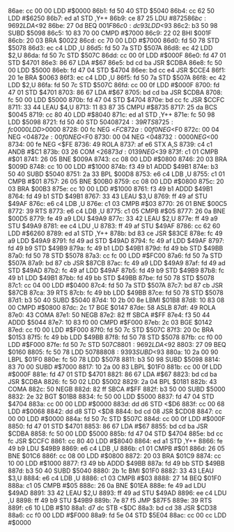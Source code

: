 86ae: cc 00 00     LDD    #$0000
86b1: fd 50 40     STD    $5040
86b4: cc 62 50     LDD    #$6250
86b7: ed a1        STD    ,Y++
86b9: ce 87 25     LDU    #$8725
86bc: 96 92        LDA    <$92
86be: 27 0d        BEQ    $001F
86c0: dc 93        LDD    <$93
86c2: b3 50 98     SUBD   $5098
86c5: 10 83 70 00  CMPD   #$7000
86c9: 22 02        BHI    $001F
86cb: 20 03        BRA    $0022
86cd: cc 70 00     LDD    #$7000
86d0: fd 50 78     STD    $5078
86d3: ec c4        LDD    ,U
86d5: fd 50 7a     STD    $507A
86d8: ec 42        LDD    $2,U
86da: fd 50 7c     STD    $507C
86dd: cc 00 0f     LDD    #$000F
86e0: fd 47 01     STD    $4701
86e3: 86 67        LDA    #$67
86e5: bd cd ba     JSR    $CDBA
86e8: fc 50 00     LDD    $5000
86eb: fd 47 04     STD    $4704
86ee: bd cc e4     JSR    $CCE4
86f1: 20 1e        BRA    $0063
86f3: ec c4        LDD    ,U
86f5: fd 50 7a     STD    $507A
86f8: ec 42        LDD    $2,U
86fa: fd 50 7c     STD    $507C
86fd: cc 00 0f     LDD    #$000F
8700: fd 47 01     STD    $4701
8703: 86 67        LDA    #$67
8705: bd cd ba     JSR    $CDBA
8708: fc 50 00     LDD    $5000
870b: fd 47 04     STD    $4704
870e: bd cc fc     JSR    $CCFC
8711: 33 44        LEAU   $4,U
8713: 11 83 87 35  CMPU   #$8735
8717: 25 da        BCS    $0045
8719: cc 80 40     LDD    #$8040
871c: ed a1        STD    ,Y++
871e: fc 50 98     LDD    $5098
8721: fd 50 40     STD    $5040
8724: 39           RTS
8725: fc 00 00     LDD    >$0000
8728: 00 fc        NEG    <$FC
872a: 00 f0        NEG    <$F0
872c: 00 04        NEG    <$04
872e: 00 f0        NEG    <$F0
8730: 00 04        NEG    <$04
8732: 00 00        NEG    <$00
8734: 00 fe        NEG    <$FE
8736: 49           ROLA
8737: af e6        STX    A,S
8739: c4 c1        ANDB   #$C1
873b: 03 26        COM    <$26
873d: 01 39        NEG    <$39
873f: c1 01        CMPB   #$01
8741: 26 05        BNE    $009A
8743: cc 08 00     LDD    #$0800
8746: 20 03        BRA    $009D
8748: cc 10 00     LDD    #$1000
874b: f3 49 b1     ADDD   $49B1
874e: b3 50 40     SUBD   $5040
8751: 2a 33        BPL    $00D8
8753: e6 c4        LDB    ,U
8755: c1 01        CMPB   #$01
8757: 26 05        BNE    $00B0
8759: cc 08 00     LDD    #$0800
875c: 20 03        BRA    $00B3
875e: cc 10 00     LDD    #$1000
8761: f3 49 b1     ADDD   $49B1
8764: fd 49 b1     STD    $49B1
8767: 33 43        LEAU   $3,U
8769: ff 49 af     STU    $49AF
876c: e6 c4        LDB    ,U
876e: c1 03        CMPB   #$03
8770: 26 01        BNE    $00C5
8772: 39           RTS
8773: e6 c4        LDB    ,U
8775: c1 05        CMPB   #$05
8777: 26 0a        BNE    $00D5
8779: fe 49 a9     LDU    $49A9
877c: 33 42        LEAU   $2,U
877e: ff 49 a9     STU    $49A9
8781: ee c4        LDU    ,U
8783: ff 49 af     STU    $49AF
8786: cc 62 60     LDD    #$6260
8789: ed a1        STD    ,Y++
878b: bd 83 ce     JSR    $83CE
878e: fc 49 a9     LDD    $49A9
8791: fd 49 ad     STD    $49AD
8794: fc 49 af     LDD    $49AF
8797: fd 49 b9     STD    $49B9
879a: fc 49 b1     LDD    $49B1
879d: fd 49 bb     STD    $49BB
87a0: fd 50 78     STD    $5078
87a3: cc fc 00     LDD    #$FC00
87a6: fd 50 7a     STD    $507A
87a9: bd 87 cb     JSR    $87CB
87ac: fc 49 a9     LDD    $49A9
87af: fd 49 ad     STD    $49AD
87b2: fc 49 af     LDD    $49AF
87b5: fd 49 b9     STD    $49B9
87b8: fc 49 b1     LDD    $49B1
87bb: fd 49 bb     STD    $49BB
87be: fd 50 78     STD    $5078
87c1: cc 04 00     LDD    #$0400
87c4: fd 50 7a     STD    $507A
87c7: bd 87 cb     JSR    $87CB
87ca: 39           RTS
87cb: fc 49 bb     LDD    $49BB
87ce: fd 50 78     STD    $5078
87d1: b3 50 40     SUBD   $5040
87d4: 10 2b 00 8e  LBMI   $01B8
87d8: 10 83 08 00  CMPD   #$0800
87dc: 2c 17        BGE    $0147
87de: 58           ASLB
87df: 49           ROLA
87e0: 43           COMA
87e1: 50           NEGB
87e2: 82 ff        SBCA   #$FF
87e4: f3 50 44     ADDD   $5044
87e7: 10 83 f0 00  CMPD   #$F000
87eb: 2c 03        BGE    $0142
87ed: cc f0 00     LDD    #$F000
87f0: fd 50 7c     STD    $507C
87f3: 20 0c        BRA    $0153
87f5: fc 49 bb     LDD    $49BB
87f8: fd 50 78     STD    $5078
87fb: cc f0 00     LDD    #$F000
87fe: fd 50 7c     STD    $507C
8801: 96 92        LDA    <$92
8803: 27 09        BEQ    $0160
8805: fc 50 78     LDD    $5078
8808: 93 93        SUBD   <$93
880a: 10 2a 00 90  LBPL   $01F0
880e: fc 50 78     LDD    $5078
8811: b3 50 98     SUBD   $5098
8814: 83 70 00     SUBD   #$7000
8817: 10 2a 00 83  LBPL   $01F0
881b: cc 00 0f     LDD    #$000F
881e: fd 47 01     STD    $4701
8821: 86 67        LDA    #$67
8823: bd cd ba     JSR    $CDBA
8826: fc 50 02     LDD    $5002
8829: 2a 04        BPL    $0181
882b: 43           COMA
882c: 50           NEGB
882d: 82 ff        SBCA   #$FF
882f: b3 50 00     SUBD   $5000
8832: 2e 32        BGT    $01B8
8834: fc 50 00     LDD    $5000
8837: fd 47 04     STD    $4704
883a: cc 00 00     LDD    #$0000
883d: dd d6        STD    <$D6
883f: cc 00 68     LDD    #$0068
8842: dd d8        STD    <$D8
8844: bd cd 08     JSR    $CD08
8847: cc 00 00     LDD    #$0000
884a: fd 50 7c     STD    $507C
884d: cc 00 0f     LDD    #$000F
8850: fd 47 01     STD    $4701
8853: 86 67        LDA    #$67
8855: bd cd ba     JSR    $CDBA
8858: fc 50 00     LDD    $5000
885b: fd 47 04     STD    $4704
885e: bd cc fc     JSR    $CCFC
8861: cc 80 40     LDD    #$8040
8864: ed a1        STD    ,Y++
8866: fe 49 b9     LDU    $49B9
8869: e6 c4        LDB    ,U
886b: c1 01        CMPB   #$01
886d: 26 05        BNE    $01C6
886f: cc 08 00     LDD    #$0800
8872: 20 03        BRA    $01C9
8874: cc 10 00     LDD    #$1000
8877: f3 49 bb     ADDD   $49BB
887a: fd 49 bb     STD    $49BB
887d: b3 50 40     SUBD   $5040
8880: 2b 1c        BMI    $01F0
8882: 33 43        LEAU   $3,U
8884: e6 c4        LDB    ,U
8886: c1 03        CMPB   #$03
8888: 27 14        BEQ    $01F0
888a: c1 05        CMPB   #$05
888c: 26 0a        BNE    $01EA
888e: fe 49 ad     LDU    $49AD
8891: 33 42        LEAU   $2,U
8893: ff 49 ad     STU    $49AD
8896: ee c4        LDU    ,U
8898: ff 49 b9     STU    $49B9
889b: 7e 87 f5     JMP    $87F5
889e: 39           RTS
889f: c6 10        LDB    #$10
88a1: d7 dc        STB    <$DC
88a3: bd cd 38     JSR    $CD38
88a6: cc f0 00     LDD    #$F000
88a9: fd 5e 04     STD    $5E04
88ac: cc 00 cc     LDD    #$0000
